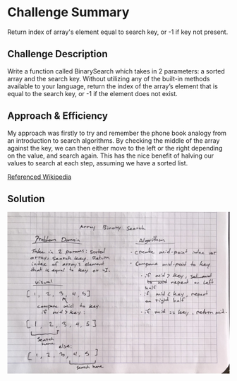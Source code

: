 # Challenge Summary
<!-- Overall Summary -->
Return index of array's element equal to search key, or -1 if key not present.

## Challenge Description
<!-- Description of the challenge -->
Write a function called BinarySearch which takes in 2 parameters: a sorted array and the search key. Without utilizing any of the built-in methods available to your language, return the index of the array’s element that is equal to the search key, or -1 if the element does not exist.

## Approach & Efficiency
<!-- What approach did you take? Why? What is the Big O space/time for this approach? -->
My approach was firstly to try and remember the phone book analogy from an introduction to search algorithms. By checking the middle of the array against the key, we can then either move to the left or the right depending on the value, and search again. This has the nice benefit of halving our values to search at each step, assuming we have a sorted list.

[Referenced Wikipedia](https://en.wikipedia.org/wiki/Binary_search_algorithm)
## Solution
<!-- Embedded whiteboard image -->
![arrayWhiteboard](../../assests/array-binary-search.jpg)
